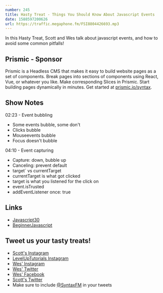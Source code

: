 ```yaml
---
number: 245
title: Hasty Treat - Things You Should Know About Javascript Events
date: 1588597200626
url: https://traffic.megaphone.fm/FSI8804426693.mp3
---
```


In this Hasty Treat, Scott and Wes talk about javascript events, and how to avoid some common pitfalls!

## Prismic - Sponsor
Prismic is a Headless CMS that makes it easy to build website pages as a set of components. Break pages into sections of components using React, Vue, or whatever you like. Make corresponding Slices in Prismic. Start building pages dynamically in minutes. Get started at [prismic.io/syntax](https://prismic.io/syntax).

## Show Notes

02:23 - Event bubbling

* Some events bubble, some don't
* Clicks bubble
* Mouseevents bubble
* Focus doesn't bubble

04:10 - Event capturing

* Capture: down, bubble up
* Canceling: prevent default
* target` vs currentTarget
* currentTarget is what got clicked
* target is what you listened for the click on
* event.isTrusted
* addEventListener once: true

## Links
* [Javascript30](https://javascript30.com/)
* [BeginnerJavascript](https://beginnerjavascript.com/)

## Tweet us your tasty treats!
* [Scott's Instagram](https://www.instagram.com/stolinski/)
* [LevelUpTutorials Instagram](https://www.instagram.com/LevelUpTutorials/)
* [Wes' Instagram](https://www.instagram.com/wesbos/)
* [Wes' Twitter](https://twitter.com/wesbos)
* [Wes' Facebook](https://www.facebook.com/wesbos.developer)
* [Scott's Twitter](https://twitter.com/stolinski)
* Make sure to include [@SyntaxFM](https://twitter.com/SyntaxFM) in your tweets